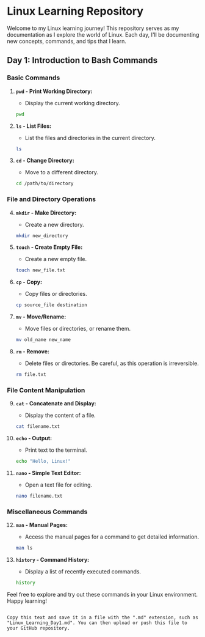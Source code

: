 
# Linux Learning Repository

Welcome to my Linux learning journey! This repository serves as my documentation as I explore the world of Linux. Each day, I'll be documenting new concepts, commands, and tips that I learn.

## Day 1: Introduction to Bash Commands

### Basic Commands

1. **`pwd` - Print Working Directory:**
   - Display the current working directory.

   ```bash
   pwd
   ```

2. **`ls` - List Files:**
   - List the files and directories in the current directory.

   ```bash
   ls
   ```

3. **`cd` - Change Directory:**
   - Move to a different directory.

   ```bash
   cd /path/to/directory
   ```

### File and Directory Operations

4. **`mkdir` - Make Directory:**
   - Create a new directory.

   ```bash
   mkdir new_directory
   ```

5. **`touch` - Create Empty File:**
   - Create a new empty file.

   ```bash
   touch new_file.txt
   ```

6. **`cp` - Copy:**
   - Copy files or directories.

   ```bash
   cp source_file destination
   ```

7. **`mv` - Move/Rename:**
   - Move files or directories, or rename them.

   ```bash
   mv old_name new_name
   ```

8. **`rm` - Remove:**
   - Delete files or directories. Be careful, as this operation is irreversible.

   ```bash
   rm file.txt
   ```

### File Content Manipulation

9. **`cat` - Concatenate and Display:**
   - Display the content of a file.

   ```bash
   cat filename.txt
   ```

10. **`echo` - Output:**
    - Print text to the terminal.

    ```bash
    echo "Hello, Linux!"
    ```

11. **`nano` - Simple Text Editor:**
    - Open a text file for editing.

    ```bash
    nano filename.txt
    ```

### Miscellaneous Commands

12. **`man` - Manual Pages:**
    - Access the manual pages for a command to get detailed information.

    ```bash
    man ls
    ```

13. **`history` - Command History:**
    - Display a list of recently executed commands.

    ```bash
    history
    ```

Feel free to explore and try out these commands in your Linux environment. Happy learning!
```

Copy this text and save it in a file with the ".md" extension, such as "Linux_Learning_Day1.md". You can then upload or push this file to your GitHub repository.
